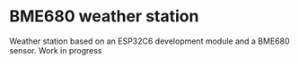 BME680 weather station
====================

Weather station based on an ESP32C6 development module and a BME680 sensor.
Work in progress
